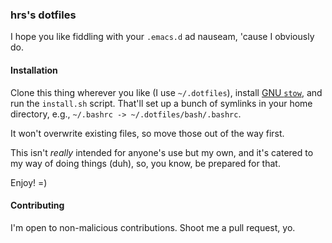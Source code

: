 ### hrs's dotfiles

I hope you like fiddling with your `.emacs.d` ad nauseam, 'cause I obviously do.

#### Installation

Clone this thing wherever you like (I use `~/.dotfiles`),
install [GNU `stow`][], and run the `install.sh` script. That'll set up a bunch
of symlinks in your home directory, e.g., `~/.bashrc ->
~/.dotfiles/bash/.bashrc`.

[GNU `stow`]: https://www.gnu.org/software/stow/

It won't overwrite existing files, so move those out of the way first.

This isn't *really* intended for anyone's use but my own, and it's catered to my
way of doing things (duh), so, you know, be prepared for that.

Enjoy! =)

#### Contributing

I'm open to non-malicious contributions. Shoot me a pull request, yo.
